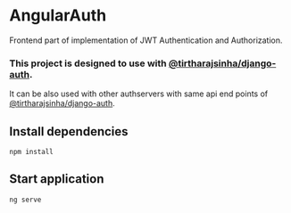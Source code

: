 # AngularAuth

Frontend part of implementation of JWT Authentication and Authorization.

### This project is designed to use with [@tirtharajsinha/django-auth](https://github.com/tirtharajsinha/django-auth).

It can be also used with other authservers with same api end points of [@tirtharajsinha/django-auth](https://github.com/tirtharajsinha/django-auth).

## Install dependencies

```
npm install
```

## Start application

```
ng serve
```
